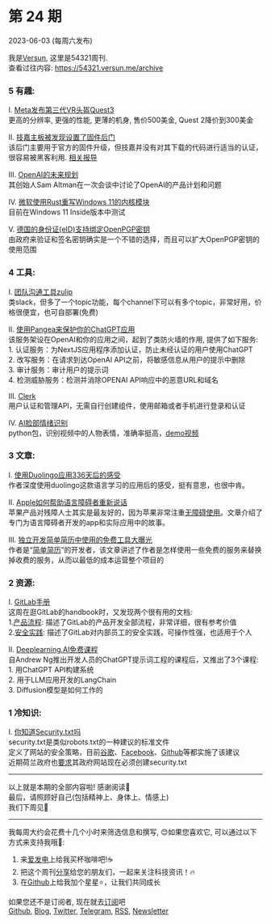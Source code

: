 # 第 24 期
2023-06-03 (每周六发布)

我是[Versun](https://notes.versun.me), 这里是54321周刊. \
查看过往内容: https://54321.versun.me/archive

### 5 有趣:
I. [Meta发布第三代VR头盔Quest3](https://about.fb.com/news/2023/06/meta-quest-3-coming-this-fall/)\
	更高的分辨率, 更强的性能, 更薄的机身, 售价500美金, Quest 2降价到300美金

II. [技嘉主板被发现设置了固件后门](https://eclypsium.com/blog/supply-chain-risk-from-gigabyte-app-center-backdoor/)\
	该后门主要用于官方的固件升级，但技嘉并没有对其下载的代码进行适当的认证，很容易被黑客利用. [相关报导](https://www.wired.com/story/gigabyte-motherboard-firmware-backdoor/)

III. [OpenAI的未来规划](https://website-nm4keew22-humanloopml.vercel.app/blog/openai-plans)\
	其创始人Sam Altman在一次会谈中讨论了OpenAI的产品计划和问题

IV. [微软使用Rust重写Windows 11的内核模块](https://twitter.com/markrussinovich/status/1656416376125538304)\
	目前在Windows 11 Inside版本中测试

V. [德国的身份证(eID)支持绑定OpenPGP密钥](https://www.personalausweisportal.de/Webs/PA/EN/home/home-node.html)\
	由政府来验证和签名密钥确实是一个不错的选择，而且可以扩大OpenPGP密钥的使用范围

### 4 工具:
I. [团队沟通工具zulip](https://zulip.com/)\
	类slack，但多了一个topic功能，每个channel下可以有多个topic，非常好用，价格很便宜，也可自部署(免费)

II. [使用Pangea来保护你的ChatGPT应用](https://github.com/pangeacyber/secure-chatgpt)\
	该服务架设在OpenAI和你的应用之间，起到了类防火墙的作用, 提供了如下服务:\
	1. 认证服务：为NextJS应用程序添加认证，防止未经认证的用户使用ChatGPT\
	2. 改写服务：在请求到达OpenAI API之前，将敏感信息从用户的提示中删除\
	3. 审计服务：审计用户的提示词\
	4. 检测威胁服务：检测并消除OPENAI API响应中的恶意URL和域名

III. [Clerk](https://clerk.com)\
	用户认证和管理API，无需自行创建组件，使用邮箱或者手机进行登录和认证

IV. [AI脸部情绪识别](https://github.com/rondinellimorais/facial-expression-recognition)\
	python包，识别视频中的人物表情，准确率挺高，[demo视频](https://www.youtube.com/watch?v=t6C-5M997eM)	

### 3 文章:
I. [使用Duolingo应用336天后的感受](https://corneliuswastaken.bearblog.dev/a-review-of-the-duolingo-app-after-losing-a-336-day-streak/)\
	作者深度使用duolingo这款语言学习的应用后的感受，挺有意思，也很中肯。

II. [Apple如何帮助语言障碍者重新说话](https://apps.apple.com/us/story/id1679594697)\
	苹果产品对残障人士其实是最友好的，因为苹果非常注重[无障碍使用](https://www.apple.com/accessibility/)。文章介绍了专门为语言障碍者开发的app和实际应用中的故事。

III. [独立开发简单简历中使用的免费工具大曝光](https://vikingz.me/free-tools/)\
	作者是“[简单简历](https://easycv.cn)”的开发者，该文章讲述了作者是怎样使用一些免费的服务来替换掉收费的服务，从而以最低的成本运营整个项目的

### 2 资源:
I. [GitLab手册](https://about.gitlab.com/handbook/)\
	这周在逛GitLab的handbook时，又发现两个很有用的文档:\
	1.[产品流程](https://about.gitlab.com/handbook/product/product-processes/#our-product-process): 描述了GitLab的产品开发全部流程，非常详细，很有参考价值\
	2.[安全实践](https://about.gitlab.com/handbook/security/): 描述了GitLab对内部员工的安全实践，可操作性强，也适用于个人

II. [Deeplearning.AI免费课程](https://www.deeplearning.ai/short-courses/)\
	自Andrew Ng推出开发人员的ChatGPT提示词工程的课程后，又推出了3个课程:\
	1. 用ChatGPT API构建系统\
	2. 用于LLM应用开发的LangChain\
	3. Diffusion模型是如何工作的

### 1 冷知识:
I. [你知道Security.txt吗](https://securitytxt.org/)\
	security.txt是类似robots.txt的一种建议的标准文件\
	定义了网站的安全策略，目前[谷歌](https://www.google.com/.well-known/security.txt)、[Facebook](https://www.facebook.com/.well-known/security.txt)、[Github](https://github.com/.well-known/security.txt)等都实施了该建议\
	近期荷兰政府也[要求](https://netherlands.postsen.com/trends/198695/Securitytxt-now-mandatory-for-Dutch-government-websites.html)其政府网站现在必须创建security.txt

---
以上就是本期的全部内容啦! 感谢阅读🥰\
最后，请照顾好自己(包括精神上、身体上、情感上)\
我们下周见👋

---
我每周大约会花费十几个小时来筛选信息和撰写, 😊如果您喜欢它, 可以通过以下方式来支持我哦🎉: 
1. 来[爱发电](https://afdian.net/a/versun)上给我买杯咖啡吧!☕ 
2. 把这个周刊[分享](https://54321.versun.me)给您的朋友们，一起来关注科技资讯！🔥 
3. 在[Github](https://github.com/versun/54321-Weekly)上给我加个星星⭐，让我们共同成长 

如果您还不是订阅者, 现在就去[订阅](https://54321.versun.me)吧\
[Github](https://github.com/versun/54321-Weekly), [Blog](https://notes.versun.me/), [Twitter](https://twitter.com/VersunPan), [Telegram](https://t.me/+0hAhZfrPJGo1YmI9), [RSS](https://54321.versun.me/feed), [Newsletter](https://54321.versun.me/)
